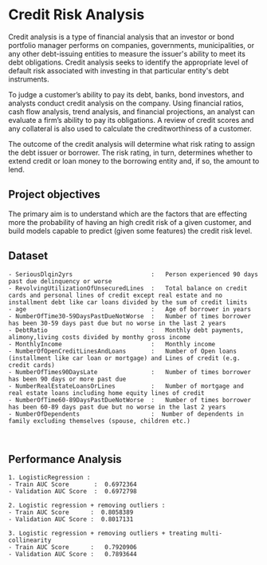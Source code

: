 
# Credit Risk Analysis 

Credit analysis is a type of financial analysis that an investor or bond portfolio manager performs on companies, governments, municipalities, or any other debt-issuing entities to measure the issuer's ability to meet its debt obligations. Credit analysis seeks to identify the appropriate level of default risk associated with investing in that particular entity's debt instruments.

To judge a customer’s ability to pay its debt, banks, bond investors, and analysts conduct credit analysis on the company. Using financial ratios, cash flow analysis, trend analysis, and financial projections, an analyst can evaluate a firm’s ability to pay its obligations. A review of credit scores and any collateral is also used to calculate the creditworthiness of a customer.

The outcome of the credit analysis will determine what risk rating to assign the debt issuer or borrower. The risk rating, in turn, determines whether to extend credit or loan money to the borrowing entity and, if so, the amount to lend.


## Project objectives

The primary aim is to understand which are the factors that are effecting more the probability of having an high credit risk of a given customer, and build models capable to predict (given some features) the credit risk level.

## Dataset

```
- SeriousDlqin2yrs                      :	Person experienced 90 days past due delinquency or worse
- RevolvingUtilizationOfUnsecuredLines  :	Total balance on credit cards and personal lines of credit except real estate and no installment debt like car loans divided by the sum of credit limits 
- age                                   :	Age of borrower in years
- NumberOfTime30-59DaysPastDueNotWorse	:   Number of times borrower has been 30-59 days past due but no worse in the last 2 years
- DebtRatio	                            :   Monthly debt payments, alimony,living costs divided by monthy gross income
- MonthlyIncome	                        :   Monthly income
- NumberOfOpenCreditLinesAndLoans	    :   Number of Open loans (installment like car loan or mortgage) and Lines of credit (e.g. credit cards)
- NumberOfTimes90DaysLate	            :   Number of times borrower has been 90 days or more past due
- NumberRealEstateLoansOrLines	        :   Number of mortgage and real estate loans including home equity lines of credit
- NumberOfTime60-89DaysPastDueNotWorse	:   Number of times borrower has been 60-89 days past due but no worse in the last 2 years
- NumberOfDependents	                :  Number of dependents in family excluding themselves (spouse, children etc.)



```

## Performance Analysis

```
1. LogisticRegression :
- Train AUC Score       :  0.6972364
- Validation AUC Score  :  0.6972798

2. Logistic regression + removing outliers :
- Train AUC Score      :  0.8058389
- Validation AUC Score :  0.8017131

3. Logistic regression + removing outliers + treating multi-collinearity
- Train AUC Score      :   0.7920906
- Validation AUC Score :   0.7893644





```